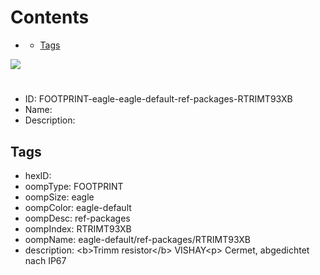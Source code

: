 



Contents
========

* [](#)
	* [Tags](#tags)
  
![][im]
# 

- ID: FOOTPRINT-eagle-eagle-default-ref-packages-RTRIMT93XB
- Name: 
- Description: 

## Tags

- hexID: 
- oompType: FOOTPRINT
- oompSize: eagle
- oompColor: eagle-default
- oompDesc: ref-packages
- oompIndex: RTRIMT93XB
- oompName: eagle-default/ref-packages/RTRIMT93XB
- description: &lt;b&gt;Trimm resistor&lt;/b&gt; VISHAY&lt;p&gt;&#xD;
Cermet, abgedichtet nach IP67



[im]: image.png
